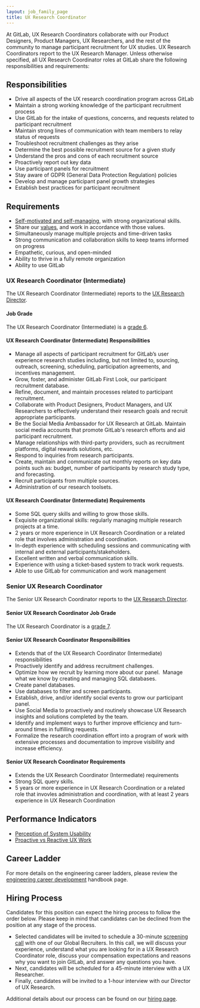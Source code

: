 ```yaml
---
layout: job_family_page
title: UX Research Coordinator
---
```


At GitLab, UX Research Coordinators collaborate with our Product Designers, Product Managers, UX Researchers, and the rest of the community to manage participant recruitment for UX studies. UX Research Coordinators report to the UX Research Manager. Unless otherwise specified, all UX Research Coordinator roles at GitLab share the following responsibilities and requirements:

## Responsibilities

- Drive all aspects of the UX research coordination program across GitLab
- Maintain a strong working knowledge of the participant recruitment process
- Use GitLab for the intake of questions, concerns, and requests related to participant recruitment
- Maintain strong lines of communication with team members to relay status of requests
- Troubleshoot recruitment challenges as they arise
- Determine the best possible recruitment source for a given study
- Understand the pros and cons of each recruitment source
- Proactively report out key data
- Use participant panels for recruitment
- Stay aware of GDPR (General Data Protection Regulation) policies
- Develop and manage participant panel growth strategies
- Establish best practices for participant recruitment

## Requirements

* [Self-motivated and self-managing](/handbook/values/#efficiency), with strong organizational skills.
* Share our [values](/handbook/values/), and work in accordance with those values.
* Simultaneously manage multiple projects and time-driven tasks
* Strong communication and collaboration skills to keep teams informed on progress
* Empathetic, curious, and open-minded
* Ability to thrive in a fully remote organization
* Ability to use GitLab

### UX Research Coordinator (Intermediate)

The UX Research Coordinator (Intermediate) reports to the [UX Research Director](/job-families/engineering/ux-research-manager/#director-ux-research).

#### Job Grade

The UX Research Coordinator (Intermediate) is a [grade 6](/handbook/total-rewards/compensation/compensation-calculator/#gitlab-job-grades).

#### UX Research Coordinator (Intermediate) Responsibilities

* Manage all aspects of participant recruitment for GitLab’s user experience research studies including, but not limited to, sourcing, outreach, screening, scheduling, participation agreements, and incentives management.
* Grow, foster, and administer GitLab First Look, our participant recruitment database.
* Refine, document, and maintain processes related to participant recruitment.
* Collaborate with Product Designers, Product Managers, and UX Researchers to effectively understand their research goals and recruit appropriate participants.
* Be the Social Media Ambassador for UX Research at GitLab. Maintain social media accounts that promote GitLab's research efforts and aid participant recruitment.
* Manage relationships with third-party providers, such as recruitment platforms, digital rewards solutions, etc.
* Respond to inquiries from research participants.
* Create, maintain and communicate out monthly reports on key data points such as: budget, number of participants by research study type, and forecasting.
* Recruit participants from multiple sources.
* Administration of our research toolsets.

#### UX Research Coordinator (Intermediate) Requirements

* Some SQL query skills and willing to grow those skills.
* Exquisite organizational skills: regularly managing multiple research projects at a time.
* 2 years or more experience in UX Research Coordination or a related role that involves administration and coordination.
* In-depth experience with scheduling sessions and communicating with internal and external participants/stakeholders. 
* Excellent written and verbal communication skills.
* Experience with using a ticket-based system to track work requests.
* Able to use GitLab for communication and work management

### Senior UX Research Coordinator

The Senior UX Research Coordinator reports to the [UX Research Director](/job-families/engineering/ux-research-manager/#director-ux-research).

#### Senior UX Research Coordinator Job Grade

The UX Research Coordinator is a [grade 7](/handbook/total-rewards/compensation/compensation-calculator/#gitlab-job-grades).

#### Senior UX Research Coordinator Responsibilities

* Extends that of the UX Research Coordinator (Intermediate) responsibilities
* Proactively identify and address recruitment challenges.
* Optimize how we recruit by learning more about our panel.  Manage what we know by creating and managing SQL databases.
* Create panel databases.
* Use databases to filter and screen  participants.
* Establish, drive, and/or identify social events to grow our participant panel.
* Use Social Media to proactively and routinely showcase UX Research insights and solutions completed by the team.
* Identify and implement ways to further improve efficiency and turn-around times in fulfilling requests.
* Formalize the research coordination effort into a program of work with extensive processes and documentation to improve visibility and increase efficiency.

#### Senior UX Research Coordinator Requirements

* Extends the UX Research Coordinator (Intermediate) requirements
* Strong SQL query skills.
* 5 years or more experience in UX Research Coordination or a related role that invovles administration and coordination, with at least 2 years experience in UX Research Coordination

## Performance Indicators

* [Perception of System Usability](/handbook/engineering/ux/performance-indicators/#perception-of-system-usability)
* [Proactive vs Reactive UX Work](/handbook/engineering/ux/performance-indicators/#ratio-of-proactive-vs-reactive-ux-work)

## Career Ladder

For more details on the engineering career ladders, please review the [engineering career development](/handbook/engineering/career-development/#roles) handbook page.

## Hiring Process

Candidates for this position can expect the hiring process to follow the order below. Please keep in mind that candidates can be declined from the position at any stage of the process.

* Selected candidates will be invited to schedule a 30-minute [screening call](/handbook/hiring/interviewing/#screening-call) with one of our Global Recruiters. In this call, we will discuss your experience, understand what you are looking for in a UX Research Coordinator role, discuss your compensation expectations and reasons why you want to join GitLab, and answer any questions you have.
* Next, candidates will be scheduled for a 45-minute interview with a UX Researcher. 
* Finally, candidates will be invited to a 1-hour interview with our Director of UX Research.

Additional details about our process can be found on our [hiring page](/handbook/hiring/).